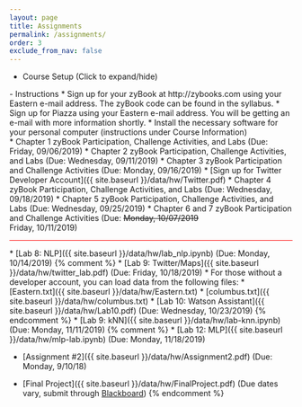 ```yaml
---
layout: page
title: Assignments 
permalink: /assignments/
order: 3
exclude_from_nav: false 
---
```


* Course Setup
<a data-toggle="collapse" data-target="#css">(Click to expand/hide)</a>
<div markdown="1" id = "css" class = "collapse" style = "margin:0px">
- Instructions 
    * Sign up for your zyBook at http://zybooks.com using your Eastern e-mail address. The zyBook code can be found in the syllabus.
    * Sign up for Piazza using your Eastern e-mail address. You will be getting an e-mail with more information shortly.
    * Install the necessary software for your personal computer (instructions under Course Information)   
</div> 
* Chapter 1 zyBook Participation, Challenge Activities, and Labs (Due: Friday, 09/06/2019)
* Chapter 2 zyBook Participation, Challenge Activities, and Labs (Due: Wednesday, 09/11/2019)
* Chapter 3 zyBook Participation and Challenge Activities (Due: Monday, 09/16/2019)
* [Sign up for Twitter Developer Account]({{ site.baseurl }}/data/hw/Twitter.pdf)
* Chapter 4 zyBook Participation, Challenge Activities, and Labs (Due: Wednesday, 09/18/2019)
* Chapter 5 zyBook Participation, Challenge Activities, and Labs (Due: Wednesday, 09/25/2019)
* Chapter 6 and 7 zyBook Participation and Challenge Activities (Due: <del>Monday, 10/07/2019</del><br>Friday, 10/11/2019)
<hr style = "height:1px; background-color:red;">
* [Lab 8: NLP]({{ site.baseurl }}/data/hw/lab_nlp.ipynb) (Due: Monday, 10/14/2019)
{% comment %}
* [Lab 9: Twitter/Maps]({{ site.baseurl }}/data/hw/twitter_lab.pdf) (Due: Friday, 10/18/2019)
    * For those without a developer account, you can load data from the following files:
        * [Eastern.txt]({{ site.baseurl }}/data/hw/Eastern.txt)
        * [columbus.txt]({{ site.baseurl }}/data/hw/columbus.txt)
* [Lab 10: Watson Assistant]({{ site.baseurl }}/data/hw/Lab10.pdf) (Due: Wednesday, 10/23/2019)
{% endcomment %}
* [Lab 9: kNN]({{ site.baseurl }}/data/hw/lab-knn.ipynb) (Due: Monday, 11/11/2019)
{% comment %}
* [Lab 12: MLP]({{ site.baseurl }}/data/hw/mlp-lab.ipynb) (Due: Monday, 11/18/2019)

* [Assignment #2]({{ site.baseurl }}/data/hw/Assignment2.pdf) (Due: Monday, 9/10/18)

* [Final Project]({{ site.baseurl }}/data/hw/FinalProject.pdf) (Due dates vary, submit through [Blackboard](http://easternct.blackboard.com))
{% endcomment %}

